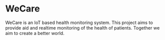 # WeCare
WeCare is an IoT based health monitoring system. This project aims to provide aid and realtime monitoring of the health of patients. Together we aim to create a better world.
